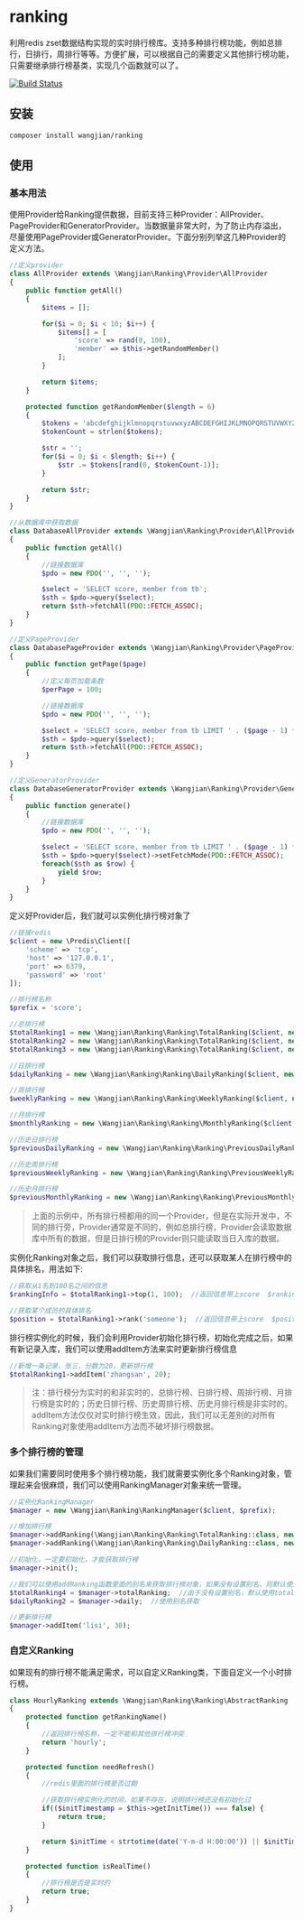 # ranking
利用redis zset数据结构实现的实时排行榜库。支持多种排行榜功能，例如总排行，日排行，周排行等等。方便扩展，可以根据自己的需要定义其他排行榜功能，只需要继承排行榜基类，实现几个函数就可以了。

[![Build Status](https://travis-ci.org/wangsir0624/ranking.svg?branch=master)](https://travis-ci.org/wangsir0624/ranking)

## 安装

```
composer install wangjian/ranking
```

## 使用

### 基本用法

使用Provider给Ranking提供数据，目前支持三种Provider：AllProvider、PageProvider和GeneratorProvider。当数据量非常大时，为了防止内存溢出，尽量使用PageProvider或GeneratorProvider。下面分别列举这几种Provider的定义方法。
```php
//定义provider
class AllProvider extends \Wangjian\Ranking\Provider\AllProvider
{
    public function getAll()
    {
        $items = [];

        for($i = 0; $i < 10; $i++) {
            $items[] = [
                'score' => rand(0, 100),
                'member' => $this->getRandomMember()
            ];
        }

        return $items;
    }

    protected function getRandomMember($length = 6)
    {
        $tokens = 'abcdefghijklmnopqrstuvwxyzABCDEFGHIJKLMNOPQRSTUVWXYZ';
        $tokenCount = strlen($tokens);

        $str = '';
        for($i = 0; $i < $length; $i++) {
            $str .= $tokens[rand(0, $tokenCount-1)];
        }

        return $str;
    }
}

//从数据库中获取数据
class DatabaseAllProvider extends \Wangjian\Ranking\Provider\AllProvider
{
    public function getAll()
    {
        //链接数据库
        $pdo = new PDO('', '', '');

        $select = 'SELECT score, member from tb';
        $sth = $pdo->query($select);
        return $sth->fetchAll(PDO::FETCH_ASSOC);
    }
}

//定义PageProvider
class DatabasePageProvider extends \Wangjian\Ranking\Provider\PageProvider
{
    public function getPage($page)
    {
        //定义每页加载条数
        $perPage = 100;

        //链接数据库
        $pdo = new PDO('', '', '');

        $select = 'SELECT score, member from tb LIMIT ' . ($page - 1) * $perPage . ', ' . $perPage;
        $sth = $pdo->query($select);
        return $sth->fetchAll(PDO::FETCH_ASSOC);
    }
}

//定义GeneratorProvider
class DatabaseGeneratorProvider extends \Wangjian\Ranking\Provider\GeneratorProvider
{
    public function generate()
    {
        //链接数据库
        $pdo = new PDO('', '', '');

        $select = 'SELECT score, member from tb LIMIT ' . ($page - 1) * $perPage . ', ' . $perPage;
        $sth = $pdo->query($select)->setFetchMode(PDO::FETCH_ASSOC);
        foreach($sth as $row) {
            yield $row;
        }
    }
}
```

定义好Provider后，我们就可以实例化排行榜对象了

```php
//链接redis
$client = new \Predis\Client([
    'scheme' => 'tcp',
    'host' => '127.0.0.1',
    'port' => 6379,
    'password' => 'root'
]);

//排行榜名称
$prefix = 'score';

//总排行榜
$totalRanking1 = new \Wangjian\Ranking\Ranking\TotalRanking($client, new DatabaseAllProvider(), $prefix);
$totalRanking2 = new \Wangjian\Ranking\Ranking\TotalRanking($client, new DatabasePageProvider(), $prefix);
$totalRanking3 = new \Wangjian\Ranking\Ranking\TotalRanking($client, new DatabaseGeneratorProvider(), $prefix);

//日排行榜
$dailyRanking = new \Wangjian\Ranking\Ranking\DailyRanking($client, new DatabaseAllProvider(), $prefix);

//周排行榜
$weeklyRanking = new \Wangjian\Ranking\Ranking\WeeklyRanking($client, new DatabaseAllProvider(), $prefix);

//月排行榜
$monthlyRanking = new \Wangjian\Ranking\Ranking\MonthlyRanking($client, new DatabaseAllProvider(), $prefix);

//历史日排行榜
$previousDailyRanking = new \Wangjian\Ranking\Ranking\PreviousDailyRanking($client, new DatabaseAllProvider(), $prefix);

//历史周排行榜
$previousWeeklyRanking = new \Wangjian\Ranking\Ranking\PreviousWeeklyRanking($client, new DatabaseAllProvider(), $prefix);

//历史月排行榜
$previousMonthlyRanking = new \Wangjian\Ranking\Ranking\PreviousMonthlyRanking($client, new DatabaseAllProvider(), $prefix);
```

> 上面的示例中，所有排行榜都用的同一个Provider，但是在实际开发中，不同的排行旁，Provider通常是不同的，例如总排行榜，Provider会读取数据库中所有的数据，但是日排行榜的Provider则只能读取当日入库的数据。

实例化Ranking对象之后，我们可以获取排行信息，还可以获取某人在排行榜中的具体排名，用法如下:

```php
//获取从1名到100名之间的信息
$rankingInfo = $totalRanking1->top(1, 100);  //返回信息带上score  $rankingInfoWithScore = $totalRanking1->top(1, 100, true);

//获取某个成员的具体排名
$position = $totalRanking1->rank('someone');  //返回信息带上score  $positionWithScore = $totalRanking1->rank('someone', true);
```

排行榜实例化的时候，我们会利用Provider初始化排行榜，初始化完成之后，如果有新记录入库，我们可以使用addItem方法来实时更新排行榜信息

```php
//新增一条记录，张三，分数为20，更新排行榜
$totalRanking1->addItem('zhangsan', 20);
```

> 注：排行榜分为实时的和非实时的，总排行榜、日排行榜、周排行榜、月排行榜是实时的；历史日排行榜、历史周排行榜、历史月排行榜是非实时的。addItem方法仅仅对实时排行榜生效，因此，我们可以无差别的对所有Ranking对象使用addItem方法而不破坏排行榜数据。

### 多个排行榜的管理

如果我们需要同时使用多个排行榜功能，我们就需要实例化多个Ranking对象，管理起来会很麻烦，我们可以使用RankingManager对象来统一管理。

```php
//实例化RankingManager
$manager = new \Wangjian\Ranking\RankingManager($client, $prefix);

//增加排行榜
$manager->addRanking(\Wangjian\Ranking\Ranking\TotalRanking::class, new DatabaseAllProvider());
$manager->addRanking(\Wangjian\Ranking\Ranking\DailyRanking::class, new DatabaseAllProvider(), 'daily'); //设置别名

//初始化，一定要初始化，才能获取排行榜
$manager->init();

//我们可以使用addRanking函数里面的别名来获取排行榜对象，如果没有设置别名，则默认使用首字母小写的类名
$totalRanking4 = $manager->totalRanking;  //由于没有设置别名，默认使用totalRanking
$dailyRanking2 = $manager->daily;  //使用别名获取

//更新排行榜
$manager->addItem('lisi', 30);
```

### 自定义Ranking

如果现有的排行榜不能满足需求，可以自定义Ranking类，下面自定义一个小时排行榜。

```php
class HourlyRanking extends \Wangjian\Ranking\Ranking\AbstractRanking
{
    protected function getRankingName()
    {
        //返回排行榜名称，一定不能和其他排行榜冲突
        return 'hourly';
    }

    protected function needRefresh()
    {
        //redis里面的排行榜是否过期

        //获取排行榜实例化的时间，如果不存在，说明排行榜还没有初始化过
        if(($initTimestamp = $this->getInitTime()) === false) {
            return true;
        }

        return $initTime < strtotime(date('Y-m-d H:00:00')) || $initTime > strtotime(date('Y-m-d H:59:59'));
    }

    protected function isRealTime()
    {
        //排行榜是否是实时的
        return true;
    }
}
```




